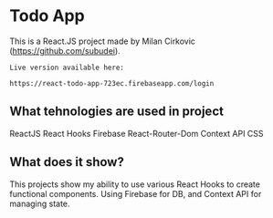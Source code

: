 # Todo App

This is a React.JS project made by Milan Cirkovic (https://github.com/subudei).

    Live version available here:

    https://react-todo-app-723ec.firebaseapp.com/login


## What tehnologies are used in project
 
 ReactJS
 React Hooks
 Firebase
 React-Router-Dom
 Context API
 CSS


## What does it show?

This projects show my ability to use various React Hooks to
create functional components. Using Firebase for DB,
 and Context API for managing state.

